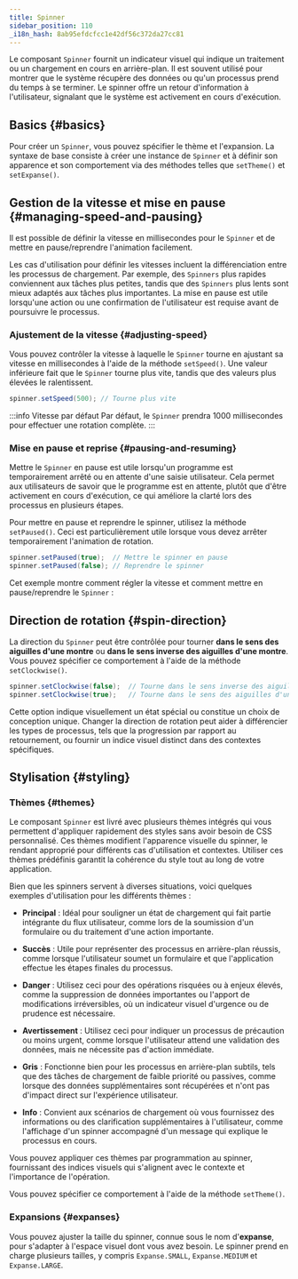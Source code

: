 ```yaml
---
title: Spinner
sidebar_position: 110
_i18n_hash: 8ab95efdcfcc1e42df56c372da27cc81
---
```

<DocChip chip="shadow" />
<DocChip chip="name" label="dwc-spinner" />
<DocChip chip='since' label='24.10' />
<JavadocLink type="spinner" location="com/webforj/component/spinner/Spinner" top='true'/>

Le composant `Spinner` fournit un indicateur visuel qui indique un traitement ou un chargement en cours en arrière-plan. Il est souvent utilisé pour montrer que le système récupère des données ou qu'un processus prend du temps à se terminer. Le spinner offre un retour d'information à l'utilisateur, signalant que le système est activement en cours d'exécution.

## Basics {#basics}

Pour créer un `Spinner`, vous pouvez spécifier le thème et l'expansion. La syntaxe de base consiste à créer une instance de `Spinner` et à définir son apparence et son comportement via des méthodes telles que `setTheme()` et `setExpanse()`.

<ComponentDemo 
path='/webforj/spinnerdemo?' 
javaE='https://raw.githubusercontent.com/webforj/webforj-documentation/refs/heads/main/src/main/java/com/webforj/samples/views/spinner/SpinnerDemoView.java'
cssURL='/css/spinnerstyles/spinnerdemo.css'
height = '225px'
/>

## Gestion de la vitesse et mise en pause {#managing-speed-and-pausing}

Il est possible de définir la vitesse en millisecondes pour le `Spinner` et de mettre en pause/reprendre l'animation facilement.

Les cas d'utilisation pour définir les vitesses incluent la différenciation entre les processus de chargement. Par exemple, des `Spinners` plus rapides conviennent aux tâches plus petites, tandis que des `Spinners` plus lents sont mieux adaptés aux tâches plus importantes. La mise en pause est utile lorsqu'une action ou une confirmation de l'utilisateur est requise avant de poursuivre le processus.

### Ajustement de la vitesse {#adjusting-speed}

Vous pouvez contrôler la vitesse à laquelle le `Spinner` tourne en ajustant sa vitesse en millisecondes à l'aide de la méthode `setSpeed()`. Une valeur inférieure fait que le `Spinner` tourne plus vite, tandis que des valeurs plus élevées le ralentissent.

```java
spinner.setSpeed(500); // Tourne plus vite
```

:::info Vitesse par défaut
Par défaut, le `Spinner` prendra 1000 millisecondes pour effectuer une rotation complète.
:::

### Mise en pause et reprise {#pausing-and-resuming}

Mettre le `Spinner` en pause est utile lorsqu'un programme est temporairement arrêté ou en attente d'une saisie utilisateur. Cela permet aux utilisateurs de savoir que le programme est en attente, plutôt que d'être activement en cours d'exécution, ce qui améliore la clarté lors des processus en plusieurs étapes.

Pour mettre en pause et reprendre le spinner, utilisez la méthode `setPaused()`. Ceci est particulièrement utile lorsque vous devez arrêter temporairement l'animation de rotation.

```java
spinner.setPaused(true);  // Mettre le spinner en pause
spinner.setPaused(false); // Reprendre le spinner
```

Cet exemple montre comment régler la vitesse et comment mettre en pause/reprendre le `Spinner` :

<ComponentDemo 
path='/webforj/spinnerspeeddemo?'  
javaE='https://raw.githubusercontent.com/webforj/webforj-documentation/refs/heads/main/src/main/java/com/webforj/samples/views/spinner/SpinnerSpeedDemoView.java'
cssURL='/css/spinnerstyles/spinnerspeeddemo.css'
height = '150px'
/>

## Direction de rotation {#spin-direction}

La direction du `Spinner` peut être contrôlée pour tourner **dans le sens des aiguilles d'une montre** ou **dans le sens inverse des aiguilles d'une montre**. Vous pouvez spécifier ce comportement à l'aide de la méthode `setClockwise()`.

```java
spinner.setClockwise(false);  // Tourne dans le sens inverse des aiguilles d'une montre
spinner.setClockwise(true);   // Tourne dans le sens des aiguilles d'une montre
```

Cette option indique visuellement un état spécial ou constitue un choix de conception unique. Changer la direction de rotation peut aider à différencier les types de processus, tels que la progression par rapport au retournement, ou fournir un indice visuel distinct dans des contextes spécifiques.

<ComponentDemo 
path='/webforj/spinnerdirectiondemo?' 
javaE='https://raw.githubusercontent.com/webforj/webforj-documentation/refs/heads/main/src/main/java/com/webforj/samples/views/spinner/SpinnerDirectionDemoView.java'
height = '150px'
/>

## Stylisation {#styling}

### Thèmes {#themes}

Le composant `Spinner` est livré avec plusieurs thèmes intégrés qui vous permettent d'appliquer rapidement des styles sans avoir besoin de CSS personnalisé. Ces thèmes modifient l'apparence visuelle du spinner, le rendant approprié pour différents cas d'utilisation et contextes. Utiliser ces thèmes prédéfinis garantit la cohérence du style tout au long de votre application.

Bien que les spinners servent à diverses situations, voici quelques exemples d'utilisation pour les différents thèmes :

- **Principal** : Idéal pour souligner un état de chargement qui fait partie intégrante du flux utilisateur, comme lors de la soumission d'un formulaire ou du traitement d'une action importante.
  
- **Succès** : Utile pour représenter des processus en arrière-plan réussis, comme lorsque l'utilisateur soumet un formulaire et que l'application effectue les étapes finales du processus.
  
- **Danger** : Utilisez ceci pour des opérations risquées ou à enjeux élevés, comme la suppression de données importantes ou l'apport de modifications irréversibles, où un indicateur visuel d'urgence ou de prudence est nécessaire.
  
- **Avertissement** : Utilisez ceci pour indiquer un processus de précaution ou moins urgent, comme lorsque l'utilisateur attend une validation des données, mais ne nécessite pas d'action immédiate.

- **Gris** : Fonctionne bien pour les processus en arrière-plan subtils, tels que des tâches de chargement de faible priorité ou passives, comme lorsque des données supplémentaires sont récupérées et n'ont pas d'impact direct sur l'expérience utilisateur.
  
- **Info** : Convient aux scénarios de chargement où vous fournissez des informations ou des clarification supplémentaires à l'utilisateur, comme l'affichage d'un spinner accompagné d'un message qui explique le processus en cours.

Vous pouvez appliquer ces thèmes par programmation au spinner, fournissant des indices visuels qui s'alignent avec le contexte et l'importance de l'opération.

Vous pouvez spécifier ce comportement à l'aide de la méthode `setTheme()`.

<ComponentDemo 
path='/webforj/spinnerthemedemo?' 
javaE='https://raw.githubusercontent.com/webforj/webforj-documentation/refs/heads/main/src/main/java/com/webforj/samples/views/spinner/SpinnerThemeDemoView.java'
cssURL='/css/spinnerstyles/spinnerthemedemo.css'
height = '100px'
/>

### Expansions {#expanses}

Vous pouvez ajuster la taille du spinner, connue sous le nom d'**expanse**, pour s'adapter à l'espace visuel dont vous avez besoin. Le spinner prend en charge plusieurs tailles, y compris `Expanse.SMALL`, `Expanse.MEDIUM` et `Expanse.LARGE`.

<ComponentDemo 
path= '/webforj/spinnerexpansedemo?' 
javaE='https://raw.githubusercontent.com/webforj/webforj-documentation/refs/heads/main/src/main/java/com/webforj/samples/views/spinner/SpinnerExpanseDemoView.java'
cssURL='/css/spinnerstyles/spinnerexpansedemo.css'
height = '100px'
/>

<TableBuilder name="Spinner" />
